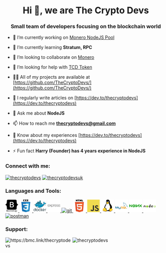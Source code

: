<h1 align="center">Hi 👋, we are The Crypto Devs</h1>
<h3 align="center">Small team of developers focusing on the blockchain world</h3>

- 🔭 I’m currently working on [Monero NodeJS Pool](https://github.com/TheCryptoDevs/Monero-NodeJS-Pool/)

- 🌱 I’m currently learning **Stratum, RPC**

- 👯 I’m looking to collaborate on [Monero](https://github.com/monero-project/monero)

- 🤝 I’m looking for help with [TCD Token](https://github.com/TheCryptoDevs/TCD)

- 👨‍💻 All of my projects are available at [https://github.com/TheCryptoDevs/](https://github.com/TheCryptoDevs/)

- 📝 I regularly write articles on [https://dev.to/thecryptodevs](https://dev.to/thecryptodevs)

- 💬 Ask me about **NodeJS**

- 📫 How to reach me **thecryptodevs@gmail.com**

- 📄 Know about my experiences [https://dev.to/thecryptodevs](https://dev.to/thecryptodevs)

- ⚡ Fun fact **Harry (Founder) has 4 years experience in NodeJS**

<h3 align="left">Connect with me:</h3>
<p align="left">
<a href="https://dev.to/thecryptodevs" target="blank"><img align="center" src="https://raw.githubusercontent.com/rahuldkjain/github-profile-readme-generator/master/src/images/icons/Social/devto.svg" alt="thecryptodevs" height="30" width="40" /></a>
<a href="https://twitter.com/thecryptodevsuk" target="blank"><img align="center" src="https://raw.githubusercontent.com/rahuldkjain/github-profile-readme-generator/master/src/images/icons/Social/twitter.svg" alt="thecryptodevsuk" height="30" width="40" /></a>
</p>

<h3 align="left">Languages and Tools:</h3>
<p align="left"> <a href="https://getbootstrap.com" target="_blank" rel="noreferrer"> <img src="https://raw.githubusercontent.com/devicons/devicon/master/icons/bootstrap/bootstrap-plain-wordmark.svg" alt="bootstrap" width="40" height="40"/> </a> <a href="https://www.w3schools.com/css/" target="_blank" rel="noreferrer"> <img src="https://raw.githubusercontent.com/devicons/devicon/master/icons/css3/css3-original-wordmark.svg" alt="css3" width="40" height="40"/> </a> <a href="https://www.docker.com/" target="_blank" rel="noreferrer"> <img src="https://raw.githubusercontent.com/devicons/devicon/master/icons/docker/docker-original-wordmark.svg" alt="docker" width="40" height="40"/> </a> <a href="https://expressjs.com" target="_blank" rel="noreferrer"> <img src="https://raw.githubusercontent.com/devicons/devicon/master/icons/express/express-original-wordmark.svg" alt="express" width="40" height="40"/> </a> <a href="https://git-scm.com/" target="_blank" rel="noreferrer"> <img src="https://www.vectorlogo.zone/logos/git-scm/git-scm-icon.svg" alt="git" width="40" height="40"/> </a> <a href="https://www.w3.org/html/" target="_blank" rel="noreferrer"> <img src="https://raw.githubusercontent.com/devicons/devicon/master/icons/html5/html5-original-wordmark.svg" alt="html5" width="40" height="40"/> </a> <a href="https://developer.mozilla.org/en-US/docs/Web/JavaScript" target="_blank" rel="noreferrer"> <img src="https://raw.githubusercontent.com/devicons/devicon/master/icons/javascript/javascript-original.svg" alt="javascript" width="40" height="40"/> </a> <a href="https://www.linux.org/" target="_blank" rel="noreferrer"> <img src="https://raw.githubusercontent.com/devicons/devicon/master/icons/linux/linux-original.svg" alt="linux" width="40" height="40"/> </a> <a href="https://www.mysql.com/" target="_blank" rel="noreferrer"> <img src="https://raw.githubusercontent.com/devicons/devicon/master/icons/mysql/mysql-original-wordmark.svg" alt="mysql" width="40" height="40"/> </a> <a href="https://www.nginx.com" target="_blank" rel="noreferrer"> <img src="https://raw.githubusercontent.com/devicons/devicon/master/icons/nginx/nginx-original.svg" alt="nginx" width="40" height="40"/> </a> <a href="https://nodejs.org" target="_blank" rel="noreferrer"> <img src="https://raw.githubusercontent.com/devicons/devicon/master/icons/nodejs/nodejs-original-wordmark.svg" alt="nodejs" width="40" height="40"/> </a> <a href="https://postman.com" target="_blank" rel="noreferrer"> <img src="https://www.vectorlogo.zone/logos/getpostman/getpostman-icon.svg" alt="postman" width="40" height="40"/> </a> </p>

<h3 align="left">Support:</h3>
<p><a href="https://www.buymeacoffee.com/https://bmc.link/thecryptodevs"> <img align="left" src="https://cdn.buymeacoffee.com/buttons/v2/default-yellow.png" height="50" width="210" alt="https://bmc.link/thecryptodevs" /></a><a href="https://ko-fi.com/thecryptodevs"> <img align="left" src="https://cdn.ko-fi.com/cdn/kofi3.png?v=3" height="50" width="210" alt="thecryptodevs" /></a></p><br><br>
